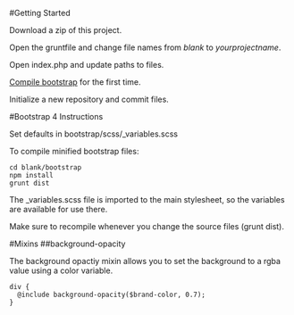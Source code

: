 #Getting Started

Download a zip of this project.

Open the gruntfile and change file names from *blank* to *yourprojectname*.

Open index.php and update paths to files.

[Compile bootstrap](https://github.com/rachelrine/blank#bootstrap-4-instructions) for the first time.

Initialize a new repository and commit files.

#Bootstrap 4 Instructions

Set defaults in bootstrap/scss/_variables.scss

To compile minified bootstrap files: 
```
cd blank/bootstrap
npm install
grunt dist
```

The _variables.scss file is imported to the main stylesheet, so the variables are available for use there.

Make sure to recompile whenever you change the source files (grunt dist).

#Mixins
##background-opacity

The background opactiy mixin allows you to set the background to a rgba value using a color variable.

```
div {
  @include background-opacity($brand-color, 0.7);
}
```
